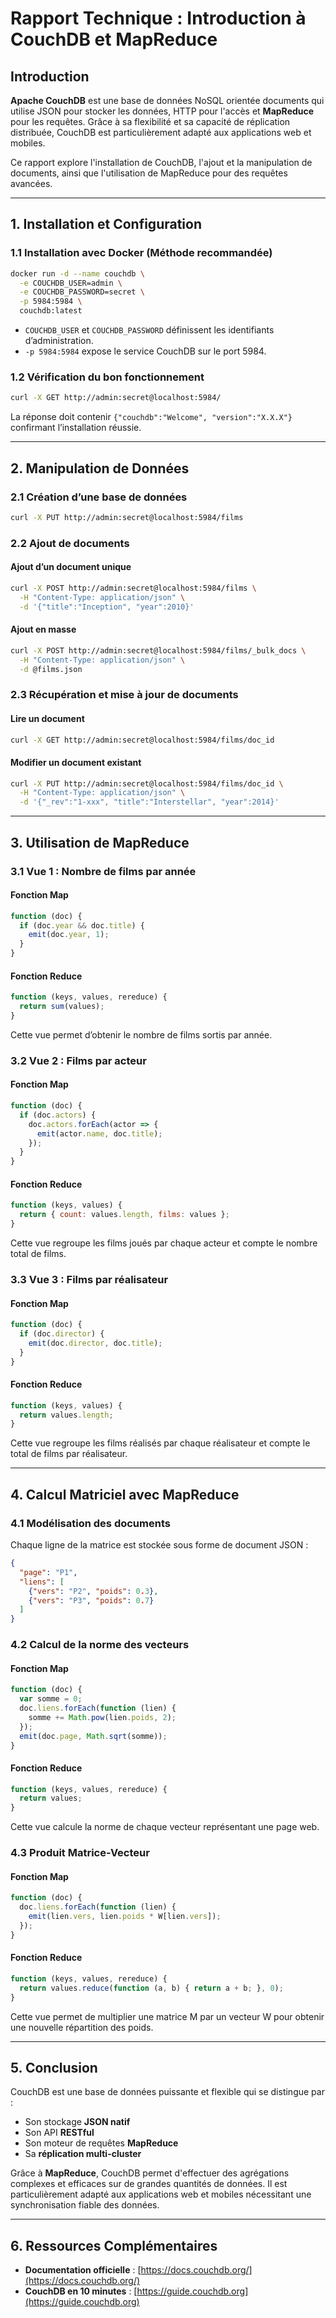 # Rapport Technique : Introduction à CouchDB et MapReduce

## Introduction

**Apache CouchDB** est une base de données NoSQL orientée documents qui utilise JSON pour stocker les données, HTTP pour l'accès et **MapReduce** pour les requêtes. Grâce à sa flexibilité et sa capacité de réplication distribuée, CouchDB est particulièrement adapté aux applications web et mobiles.

Ce rapport explore l'installation de CouchDB, l'ajout et la manipulation de documents, ainsi que l'utilisation de MapReduce pour des requêtes avancées.

---

## 1. Installation et Configuration

### 1.1 Installation avec Docker (Méthode recommandée)
```bash
docker run -d --name couchdb \
  -e COUCHDB_USER=admin \
  -e COUCHDB_PASSWORD=secret \
  -p 5984:5984 \
  couchdb:latest
```
- `COUCHDB_USER` et `COUCHDB_PASSWORD` définissent les identifiants d’administration.
- `-p 5984:5984` expose le service CouchDB sur le port 5984.

### 1.2 Vérification du bon fonctionnement
```bash
curl -X GET http://admin:secret@localhost:5984/
```
La réponse doit contenir `{"couchdb":"Welcome", "version":"X.X.X"}` confirmant l’installation réussie.

---

## 2. Manipulation de Données

### 2.1 Création d’une base de données
```bash
curl -X PUT http://admin:secret@localhost:5984/films
```

### 2.2 Ajout de documents

#### Ajout d’un document unique
```bash
curl -X POST http://admin:secret@localhost:5984/films \
  -H "Content-Type: application/json" \
  -d '{"title":"Inception", "year":2010}'
```

#### Ajout en masse
```bash
curl -X POST http://admin:secret@localhost:5984/films/_bulk_docs \
  -H "Content-Type: application/json" \
  -d @films.json
```

### 2.3 Récupération et mise à jour de documents

#### Lire un document
```bash
curl -X GET http://admin:secret@localhost:5984/films/doc_id
```

#### Modifier un document existant
```bash
curl -X PUT http://admin:secret@localhost:5984/films/doc_id \
  -H "Content-Type: application/json" \
  -d '{"_rev":"1-xxx", "title":"Interstellar", "year":2014}'
```

---

## 3. Utilisation de MapReduce

### 3.1 Vue 1 : Nombre de films par année

#### Fonction Map
```javascript
function (doc) {
  if (doc.year && doc.title) {
    emit(doc.year, 1);
  }
}
```

#### Fonction Reduce
```javascript
function (keys, values, rereduce) {
  return sum(values);
}
```
Cette vue permet d’obtenir le nombre de films sortis par année.

### 3.2 Vue 2 : Films par acteur

#### Fonction Map
```javascript
function (doc) {
  if (doc.actors) {
    doc.actors.forEach(actor => {
      emit(actor.name, doc.title);
    });
  }
}
```

#### Fonction Reduce
```javascript
function (keys, values) {
  return { count: values.length, films: values };
}
```
Cette vue regroupe les films joués par chaque acteur et compte le nombre total de films.

### 3.3 Vue 3 : Films par réalisateur

#### Fonction Map
```javascript
function (doc) {
  if (doc.director) {
    emit(doc.director, doc.title);
  }
}
```

#### Fonction Reduce
```javascript
function (keys, values) {
  return values.length;
}
```
Cette vue regroupe les films réalisés par chaque réalisateur et compte le total de films par réalisateur.

---

## 4. Calcul Matriciel avec MapReduce

### 4.1 Modélisation des documents
Chaque ligne de la matrice est stockée sous forme de document JSON :
```json
{
  "page": "P1",
  "liens": [
    {"vers": "P2", "poids": 0.3},
    {"vers": "P3", "poids": 0.7}
  ]
}
```

### 4.2 Calcul de la norme des vecteurs

#### Fonction Map
```javascript
function (doc) {
  var somme = 0;
  doc.liens.forEach(function (lien) {
    somme += Math.pow(lien.poids, 2);
  });
  emit(doc.page, Math.sqrt(somme));
}
```

#### Fonction Reduce
```javascript
function (keys, values, rereduce) {
  return values;
}
```
Cette vue calcule la norme de chaque vecteur représentant une page web.

### 4.3 Produit Matrice-Vecteur

#### Fonction Map
```javascript
function (doc) {
  doc.liens.forEach(function (lien) {
    emit(lien.vers, lien.poids * W[lien.vers]);
  });
}
```

#### Fonction Reduce
```javascript
function (keys, values, rereduce) {
  return values.reduce(function (a, b) { return a + b; }, 0);
}
```
Cette vue permet de multiplier une matrice M par un vecteur W pour obtenir une nouvelle répartition des poids.

---

## 5. Conclusion

CouchDB est une base de données puissante et flexible qui se distingue par :
- Son stockage **JSON natif**
- Son API **RESTful**
- Son moteur de requêtes **MapReduce**
- Sa **réplication multi-cluster**

Grâce à **MapReduce**, CouchDB permet d'effectuer des agrégations complexes et efficaces sur de grandes quantités de données. Il est particulièrement adapté aux applications web et mobiles nécessitant une synchronisation fiable des données.

---

## 6. Ressources Complémentaires
- **Documentation officielle** : [https://docs.couchdb.org/](https://docs.couchdb.org/)
- **CouchDB en 10 minutes** : [https://guide.couchdb.org](https://guide.couchdb.org)

